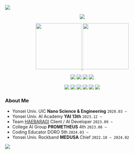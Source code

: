 <a href="https://hits.seeyoufarm.com"><img src="https://hits.seeyoufarm.com/api/count/incr/badge.svg?url=https%3A%2F%2Fgithub.com%2FJunhyeongPark-kr%2Fhit-counter&count_bg=%23001FFF&title_bg=%23555555&icon=checkmarx.svg&icon_color=%23FFFFFF&title=Visited&edge_flat=false"/></a>
<p align="center">
  <img src="https://capsule-render.vercel.app/api?type=venom&color=auto&height=300&section=header&text=Hi!🙌%20I%20am%20Junhyeong%20Park&fontSize=40&fontColor=000000" />
  <p align="center">
    <a href="https://github.com/JunhyeongPark-kr">
      <img src="https://github-readme-stats.vercel.app/api?username=JunhyeongPark-kr&hide=stars&count_private=true&show_icons=true&theme=vue" height="150"/>
    </a>
    <a href="https://github.com/JunhyeongPark-kr">
      <img src="https://github-readme-stats.vercel.app/api/top-langs/?username=JunhyeongPark-kr&size_weight=0.5&count_weight=0.5&layout=compact&theme=vue&exclude_repo=YAI_Toy_Project_server" height="150"/>
    </a>
  </p>

  <p align="center">
    <a href="https://www.tensorflow.org" target="_blank"><img src="https://img.shields.io/badge/TensorFlow-%23FF6F00?style=for-the-badge&logo=TensorFlow&logoColor=white"/></a>
    <a href="https://pytorch.org" target="_blank"><img src="https://img.shields.io/badge/PyTorch-%23EE4C2C?style=for-the-badge&logo=PyTorch&logoColor=white"/></a>
    <a href="https://www.arduino.cc" target="_blank"><img src="https://img.shields.io/badge/Arduino-%2300979D?style=for-the-badge&logo=Arduino&logoColor=white"/></a>
    <a href="https://www.raspberrypi.org" target="_blank"><img src="https://img.shields.io/badge/Raspberry%20Pi-%23C51A4A?style=for-the-badge&logo=Raspberry-Pi&logoColor=white"/></a>
  </p>
  <p align="center">
    <a href="https://reactjs.org" target="_blank"><img src="https://img.shields.io/badge/React-%2361DAFB?style=for-the-badge&logo=React&logoColor=white"/></a>
    <a href="https://nextjs.org" target="_blank"><img src="https://img.shields.io/badge/Next.js-%23000000?style=for-the-badge&logo=nextdotjs&logoColor=white"/></a>
    <a href="https://flutter.dev" target="_blank"><img src="https://img.shields.io/badge/Flutter-%2302569B?style=for-the-badge&logo=Flutter&logoColor=white"/></a>
    <a href="https://www.djangoproject.com" target="_blank"><img src="https://img.shields.io/badge/Django-%23092E20?style=for-the-badge&logo=Django&logoColor=white"/></a>
    <a href="https://nginx.org" target="_blank"><img src="https://img.shields.io/badge/nginx-%23009639?style=for-the-badge&logo=nginx&logoColor=white"/></a>
    <a href="https://aws.amazon.com" target="_blank"><img src="https://img.shields.io/badge/AWS-%23FF9900?style=for-the-badge&logo=amazonaws&logoColor=white"/></a>
  


### About Me
  - Yonsei Univ. UIC **Nano Science & Engineering** `2020.03 ~`
  - Yonsei Univ. AI Academy **YAI 13th** `2023.12 ~`
  - Team [HAEBARAGI](https://github.com/sunnybraille) Client / AI Developer `2023.09 ~`
  - College AI Group **PROMETHEUS** 4th `2023.06 ~`
  - Coding Educator DORO 5th `2024.03 ~`
  - Yonsei Univ. Rockband **MEDUSA** Chief `2022.10 ~ 2024.02`

</p>
    <img src = "https://github-readme-activity-graph.vercel.app/graph?username=JunhyeongPark-kr&theme=vue&bg_color=FFFFFF&hide_title=true&hide_border=true" />
</p>
